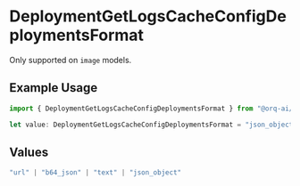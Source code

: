 # DeploymentGetLogsCacheConfigDeploymentsFormat

Only supported on `image` models.

## Example Usage

```typescript
import { DeploymentGetLogsCacheConfigDeploymentsFormat } from "@orq-ai/node/models/operations";

let value: DeploymentGetLogsCacheConfigDeploymentsFormat = "json_object";
```

## Values

```typescript
"url" | "b64_json" | "text" | "json_object"
```